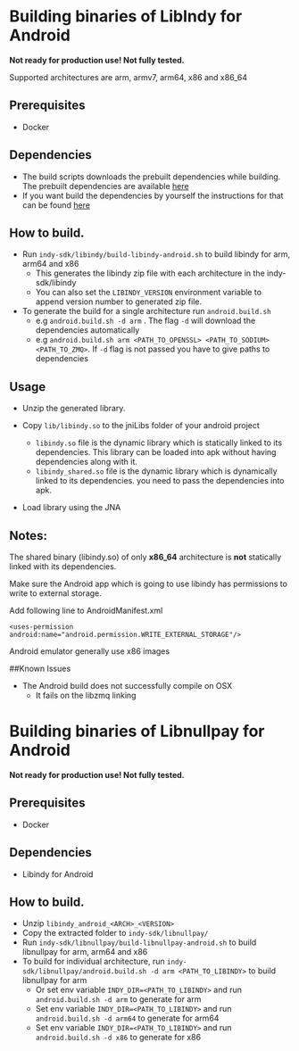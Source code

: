# Building binaries of LibIndy for Android

**Not ready for production use! Not fully tested.**

Supported architectures are arm, armv7, arm64, x86 and x86_64

## Prerequisites

- Docker

## Dependencies
- The build scripts downloads the prebuilt dependencies while building. The prebuilt dependencies are available [here](https://github.com/evernym/indy-android-dependencies/tree/master/prebuilt)
- If you want build the dependencies by yourself the instructions for that can be found [here](https://github.com/evernym/indy-android-dependencies)

## How to build.
- Run `indy-sdk/libindy/build-libindy-android.sh` to build libindy for arm, arm64 and x86
    - This generates the libindy zip file with each architecture in the indy-sdk/libindy
    - You can also set the `LIBINDY_VERSION` environment variable to append version number to generated zip file.
- To generate the build for a single architecture run `android.build.sh`
    - e.g  `android.build.sh -d arm` . The flag `-d` will download the dependencies automatically
    - e.g  `android.build.sh arm <PATH_TO_OPENSSL> <PATH_TO_SODIUM> <PATH_TO_ZMQ>`. If `-d` flag is not passed you have to give paths to dependencies

## Usage 
- Unzip the generated library.
- Copy `lib/libindy.so` to the jniLibs folder of your android project
    - `libindy.so` file is the dynamic library which is statically linked to its dependencies. This library can be loaded into apk without having dependencies along with it.
    - `libindy_shared.so` file is the dynamic library which is dynamically linked to its dependencies. you need to pass the dependencies into apk.
    
- Load library using the JNA


## Notes:
The shared binary (libindy.so) of only **x86_64** architecture is **not** statically linked with its dependencies.

Make sure the Android app which is going to use libindy has permissions to write to external storage. 

Add following line to AndroidManifest.xml

`<uses-permission android:name="android.permission.WRITE_EXTERNAL_STORAGE"/>`

Android emulator generally use x86 images

##Known Issues

- The Android build does not successfully compile on OSX
    - It fails on the libzmq linking


# Building binaries of Libnullpay for Android

**Not ready for production use! Not fully tested.**

## Prerequisites

- Docker

## Dependencies
- Libindy for Android


## How to build.
- Unzip `libindy_android_<ARCH>_<VERSION>`
- Copy the extracted folder to `indy-sdk/libnullpay/`
- Run `indy-sdk/libnullpay/build-libnullpay-android.sh` to build libnullpay for arm, arm64 and x86
- To build for individual architecture, run `indy-sdk/libnullpay/android.build.sh -d arm <PATH_TO_LIBINDY>` to build libnullpay for arm
    - Or set env variable `INDY_DIR=<PATH_TO_LIBINDY>` and run `android.build.sh -d arm` to generate for arm
    - Set env variable `INDY_DIR=<PATH_TO_LIBINDY>` and run `android.build.sh -d arm64` to generate for arm64
    - Set env variable `INDY_DIR=<PATH_TO_LIBINDY>` and run `android.build.sh -d x86` to generate for x86



